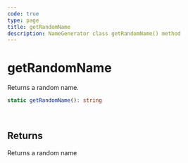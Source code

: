 ```yaml
---
code: true
type: page
title: getRandomName
description: NameGenerator class getRandomName() method
---
```


# getRandomName

<SinceBadge version="2.19.0" />

Returns a random name.

```ts
static getRandomName(): string
```

<br/>

## Returns

Returns a random name
